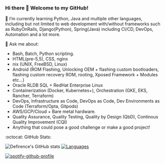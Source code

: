 ### Hi there 👋 Welcome to my GitHub!

🌱 I’m currently learning Python, Java and multiple other languages, including but not limited to web development with/without frameworks such as RubyOnRails, Django(Python), Spring(Java) including CI/CD, DevOps, Automation and a lot more.

💬 Ask me about:

* Bash, Batch, Python scripting.
* HTML(pre-5,5), CSS, nginx
* nix (UNIX, FreeBSD, Linux)
* Android (ROM Flashing, Unlocking OEM + flashing custom bootloaders, flashing custom recovery ROM, rooting, Xposed Framework + Modules etc...)
* Oracle RLDB SQL + RedHat Enterprise Linux
* Containerization (Docker, Kubernetes+), Orchestration (GKE, EKS, Rancher, Terraform)
* DevOps, Infrastructure as Code, DevOps as Code, Dev Environments as Code (Terraform/Opta, Gitpods)
* AWS/GCP/Cloud + Bare metal hardware.
* Quality Assurance, Quality Testing, Quality by Design (QbD), Continous Quality Improvement (CQI) 
* Anything that could pose a good challenge or make a good project!

:octocat: GitHub Stats:

![Defirence's GitHub stats](https://github-readme-stats.vercel.app/api?username=defirence&show_icons=true&theme=dark)
[![Languages](https://github-readme-stats.vercel.app/api/top-langs/?username=defirence&layout=compact&theme=dark)](https://github.com/anuraghazra/github-readme-stats)

[![spotify-github-profile](https://spotify-github-profile.kittinanx.com/api/view?uid=defirence&cover_image=true&theme=default&show_offline=false&background_color=121212&interchange=true&bar_color=53b14f&bar_color_cover=true)](https://github.com/kittinan/spotify-github-profile)

